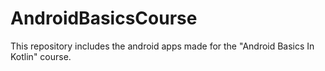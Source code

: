 # AndroidBasicsCourse

This repository includes the android apps made for the "Android Basics In Kotlin" course.

